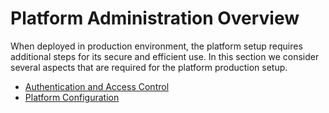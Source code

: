 # Platform Administration Overview

When deployed in production environment, the platform setup requires additional steps for its secure and efficient use. In this 
section we consider several aspects that are required for the platform production setup. 


* [Authentication and Access Control](authentication.md)
* [Platform Configuration](configuration.md)
